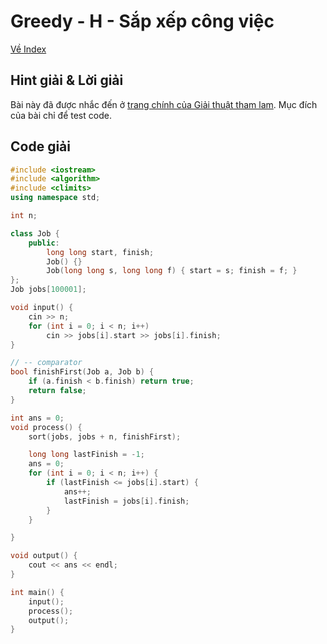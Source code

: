 # Greedy - H - Sắp xếp công việc

[Về Index](index.md)

## Hint giải & Lời giải
Bài này đã được nhắc đến ở [trang chính của Giải thuật tham lam](../../BasicAlgorithm/Greedy.md#4-sắp-xếp-công-việc). Mục đích của bài chỉ để test code.

## Code giải
```cpp
#include <iostream>
#include <algorithm>
#include <climits>
using namespace std;

int n;

class Job {
    public:
        long long start, finish;
        Job() {}
        Job(long long s, long long f) { start = s; finish = f; }
};
Job jobs[100001];

void input() {
    cin >> n;
    for (int i = 0; i < n; i++)
        cin >> jobs[i].start >> jobs[i].finish;
}

// -- comparator
bool finishFirst(Job a, Job b) {
    if (a.finish < b.finish) return true;
    return false;
}

int ans = 0;
void process() {
    sort(jobs, jobs + n, finishFirst);

    long long lastFinish = -1;
    ans = 0;
    for (int i = 0; i < n; i++) {
        if (lastFinish <= jobs[i].start) {
            ans++;
            lastFinish = jobs[i].finish;
        }
    }

}

void output() {
    cout << ans << endl;
}

int main() {
    input();
    process();
    output();
}
```